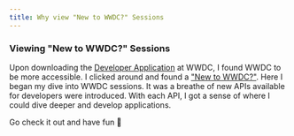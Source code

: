 ```yaml
---
title: Why view "New to WWDC?" Sessions
---
```


### Viewing "New to WWDC?" Sessions

Upon downloading the [Developer Application](https://apps.apple.com/us/app/apple-developer/id640199958) at WWDC, I found WWDC to be more accessible. I clicked around and found a ["New to WWDC?"](https://developer.apple.com/wwdc23/topics/coding-design-essentials/). Here I began my dive into WWDC sessions. It was a breathe of new APIs available for developers were introduced. With each API, I got a sense of where I could dive deeper and develop applications. 

Go check it out and have fun 🚀


